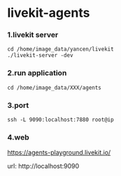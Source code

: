 # livekit-agents

### 1.livekit server
```shell
cd /home/image_data/yancen/livekit
./livekit-server -dev
```

### 2.run application
```shell
cd /home/image_data/XXX/agents
```

### 3.port
```shell
ssh -L 9090:localhost:7880 root@ip
```

### 4.web
https://agents-playground.livekit.io/

url: http://localhost:9090

